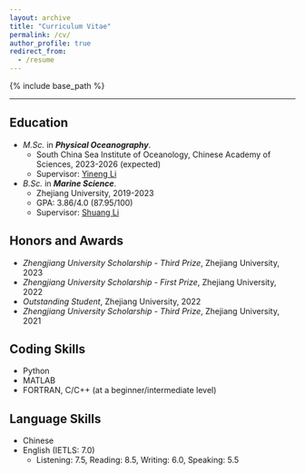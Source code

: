 ```yaml
---
layout: archive
title: "Curriculum Vitae"
permalink: /cv/
author_profile: true
redirect_from:
  - /resume
---
```

{% include base_path %}

---------

## Education

* *M.Sc.* in ***Physical Oceanography***.
  * South China Sea Institute of Oceanology, Chinese Academy of Sciences, 2023-2026 (expected)
  * Supervisor: [Yineng Li](https://www.researchgate.net/profile/Yineng-Li)
* *B.Sc.* in ***Marine Science***.
  * Zhejiang University, 2019-2023
  * GPA: 3.86/4.0 (87.95/100)
  * Supervisor: [Shuang Li](https://person.zju.edu.cn/en/lishuang#0)

## Honors and Awards

* *Zhengjiang University Scholarship - Third Prize*, Zhejiang University, 2023
* *Zhengjiang University Scholarship - First Prize*, Zhejiang University, 2022
* *Outstanding Student*, Zhejiang University, 2022
* *Zhengjiang University Scholarship - Third Prize*, Zhejiang University, 2021

<!-- Work experience
======
* Spring 2024: Academic Pages Collaborator
  * GitHub University
  * Duties includes: Updates and improvements to template
  * Supervisor: The Users

* Fall 2015: Research Assistant
  * GitHub University
  * Duties included: Merging pull requests
  * Supervisor: Professor Hub

* Summer 2015: Research Assistant
  * GitHub University
  * Duties included: Tagging issues
  * Supervisor: Professor Git -->

## Coding Skills

* Python
* MATLAB
* FORTRAN, C/C++ (at a beginner/intermediate level)


## Language Skills

* Chinese
* English (IETLS: 7.0)
  * Listening: 7.5, Reading: 8.5, Writing: 6.0, Speaking: 5.5

<!-- Publications
============

<ul>{% for post in site.publications reversed %}
    {% include archive-single-cv.html %}
  {% endfor %}</ul> -->

<!-- Talks
======
  <ul>{% for post in site.talks reversed %}
    {% include archive-single-talk-cv.html  %}
  {% endfor %}</ul> -->

<!-- Teaching
======
  <ul>{% for post in site.teaching reversed %}
    {% include archive-single-cv.html %}
  {% endfor %}</ul> -->

<!-- Service and leadership
======
* Currently signed in to 43 different slack teams -->
